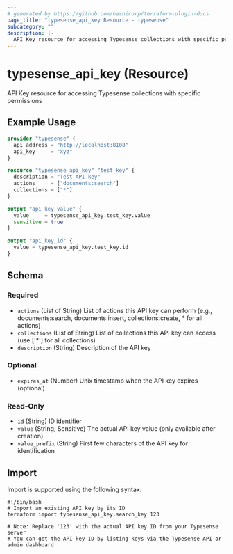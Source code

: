 ```yaml
---
# generated by https://github.com/hashicorp/terraform-plugin-docs
page_title: "typesense_api_key Resource - typesense"
subcategory: ""
description: |-
  API Key resource for accessing Typesense collections with specific permissions
---
```


# typesense_api_key (Resource)

API Key resource for accessing Typesense collections with specific permissions

## Example Usage

```terraform
provider "typesense" {
  api_address = "http://localhost:8108"
  api_key     = "xyz"
}

resource "typesense_api_key" "test_key" {
  description = "Test API key"
  actions     = ["documents:search"]
  collections = ["*"]
}

output "api_key_value" {
  value     = typesense_api_key.test_key.value
  sensitive = true
}

output "api_key_id" {
  value = typesense_api_key.test_key.id
}
```

<!-- schema generated by tfplugindocs -->
## Schema

### Required

- `actions` (List of String) List of actions this API key can perform (e.g., documents:search, documents:insert, collections:create, * for all actions)
- `collections` (List of String) List of collections this API key can access (use ['*'] for all collections)
- `description` (String) Description of the API key

### Optional

- `expires_at` (Number) Unix timestamp when the API key expires (optional)

### Read-Only

- `id` (String) ID identifier
- `value` (String, Sensitive) The actual API key value (only available after creation)
- `value_prefix` (String) First few characters of the API key for identification

## Import

Import is supported using the following syntax:

```shell
#!/bin/bash
# Import an existing API key by its ID
terraform import typesense_api_key.search_key 123

# Note: Replace '123' with the actual API key ID from your Typesense server
# You can get the API key ID by listing keys via the Typesense API or admin dashboard
```
